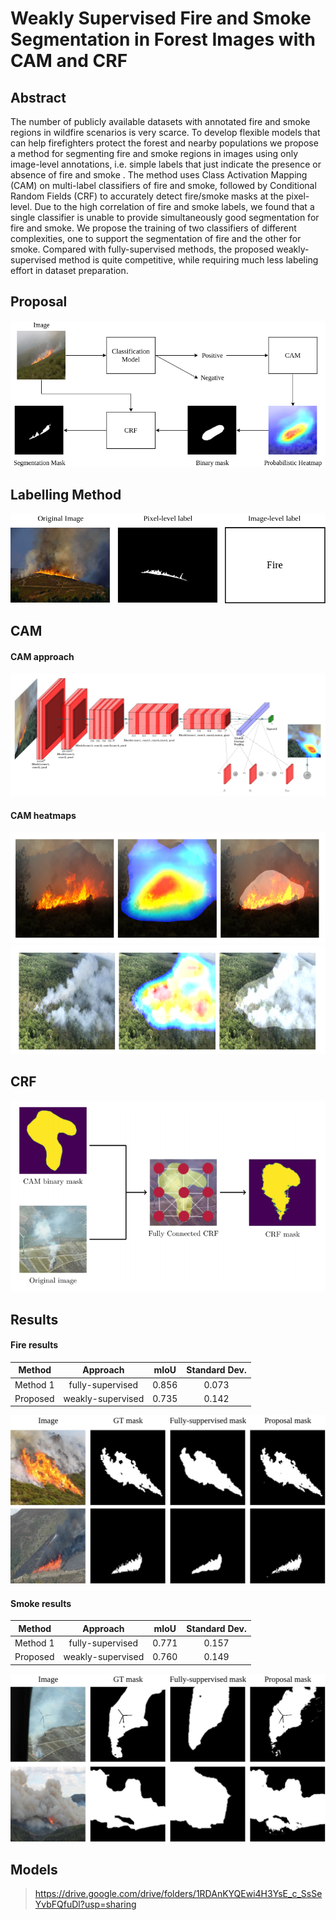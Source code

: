 # Weakly Supervised Fire and Smoke Segmentation in Forest Images with CAM and CRF

## Abstract 

The number of publicly available datasets with annotated fire and smoke regions in wildfire scenarios is very scarce. To develop flexible models that can help firefighters protect the forest and nearby populations we propose a method for segmenting fire and smoke regions in images using only image-level annotations, i.e. simple labels that just indicate the presence or absence of fire and smoke . The method uses Class Activation Mapping (CAM) on multi-label classifiers of fire and smoke, followed by Conditional Random Fields (CRF) to accurately detect fire/smoke masks at the pixel-level. Due to the high correlation of fire and smoke labels, we found that a single classifier is unable to provide simultaneously good segmentation for fire and smoke. We propose the training of two classifiers of different complexities, one to support the segmentation of fire and the other for smoke. Compared with fully-supervised methods, the proposed weakly-supervised method is quite competitive, while requiring much less labeling effort in dataset preparation.

## Proposal 

![alt text](readme/proposal.png?raw=true)


## Labelling Method
![alt text](readme/mask.png?raw=true)

## CAM

#### CAM approach

![alt text](readme/vgg19.png)

#### CAM heatmaps
![alt text](readme/fire_cam.png?raw=true)
![alt text](readme/smoke_cam.png?raw=true)

## CRF

![alt text](readme/crf.png?raw=true)

## Results

#### Fire results

| Method    |       Approach    |   mIoU  | Standard Dev. |
| :---:     |       :---:       |   :---: |     :---:     |
| Method 1  | fully-supervised  |  0.856  |     0.073     |
| Proposed  | weakly-supervised |  0.735  |     0.142     |

![alt text](readme/compare_fire.jpg?raw=true)

#### Smoke results

| Method    |      Approach     |  mIoU  | Standard Dev. |
| :---:     |        :---:      |  :---: |     :---:     |
| Method 1  | fully-supervised  |  0.771 |     0.157     |
| Proposed  | weakly-supervised |  0.760 |     0.149     |

![alt text](readme/compare_smoke.jpg?raw=true)


## Models 

> https://drive.google.com/drive/folders/1RDAnKYQEwi4H3YsE_c_SsSeYvbFQfuDl?usp=sharing


